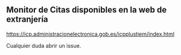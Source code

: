 ## Monitor de Citas disponibles en la web de extranjería
https://icp.administracionelectronica.gob.es/icpplustiem/index.html

Cualquier duda abrir un issue.

